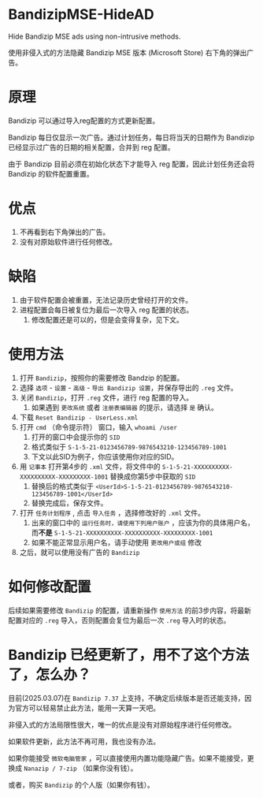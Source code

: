 # BandizipMSE-HideAD

Hide Bandizip MSE ads using non-intrusive methods.

使用非侵入式的方法隐藏 Bandizip MSE 版本 (Microsoft Store) 右下角的弹出广告。

# 原理

Bandizip 可以通过导入reg配置的方式更新配置。

Bandizip 每日仅显示一次广告。通过计划任务，每日将当天的日期作为 Bandizip 已经显示过广告的日期的相关配置，合并到 reg 配置。

由于 Bandizip 目前必须在初始化状态下才能导入 reg 配置，因此计划任务还会将 Bandizip 的软件配置重置。

# 优点

1. 不再看到右下角弹出的广告。
2. 没有对原始软件进行任何修改。

# 缺陷

1. 由于软件配置会被重置，无法记录历史曾经打开的文件。
2. 进程配置会每日被复位为最后一次导入 reg 配置的状态。
   1. 修改配置还是可以的，但是会变得复杂，见下文。

# 使用方法

1. 打开 `Bandizip`，按照你的需要修改 Bandzip 的配置。
2. 选择 `选项` - `设置` - `高级` - `导出 Bandizip 设置`，并保存导出的 `.reg` 文件。
3. 关闭 `Bandizip`，打开 `.reg` 文件，进行 reg 配置的导入。
   1. 如果遇到 `更改系统` 或者 `注册表编辑器` 的提示，请选择 `是` 确认。
4. 下载 `Reset Bandizip - UserLess.xml`
5. 打开 `cmd` （命令提示符） 窗口，输入 `whoami /user`
   1. 打开的窗口中会提示你的 `SID`
   2. 格式类似于 `S-1-5-21-0123456789-9876543210-123456789-1001`
   3. 下文以此SID为例子，你应该使用你对应的SID。
6. 用 `记事本` 打开第4步的 `.xml` 文件，将文件中的 `S-1-5-21-XXXXXXXXXX-XXXXXXXXXX-XXXXXXXXX-1001` 替换成你第5步中获取的 `SID`
   1. 替换后的格式类似于 `<UserId>S-1-5-21-0123456789-9876543210-123456789-1001</UserId>`
   2. 替换完成后，保存文件。
7. 打开 `任务计划程序` , 点击 `导入任务` ，选择修改好的 `.xml` 文件。
   1. 出来的窗口中的 `运行任务时，请使用下列用户账户` ，应该为你的具体用户名，而**不是** `S-1-5-21-XXXXXXXXXX-XXXXXXXXXX-XXXXXXXXX-1001`
   2. 如果不能正常显示用户名，请手动使用 `更改用户或组` 修改
8. 之后，就可以使用没有广告的 `Bandizip`

# 如何修改配置

后续如果需要修改 `Bandizip` 的配置，请重新操作 `使用方法` 的前3步内容，将最新配置对应的 `.reg` 导入，否则配置会复位为最后一次 `.reg` 导入时的状态。

# Bandizip 已经更新了，用不了这个方法了，怎么办？

目前(2025.03.07)在 `Bandizip 7.37` 上支持，不确定后续版本是否还能支持，因为官方可以轻易禁止此方法，能用一天算一天吧。

非侵入式的方法局限性很大，唯一的优点是没有对原始程序进行任何修改。

如果软件更新，此方法不再可用，我也没有办法。

如果你能接受 `微软电脑管家` ，可以直接使用内置功能隐藏广告。如果不能接受，更换成 `Nanazip / 7-zip` （如果你没有钱）。

或者，购买 `Bandizip` 的个人版（如果你有钱）。
